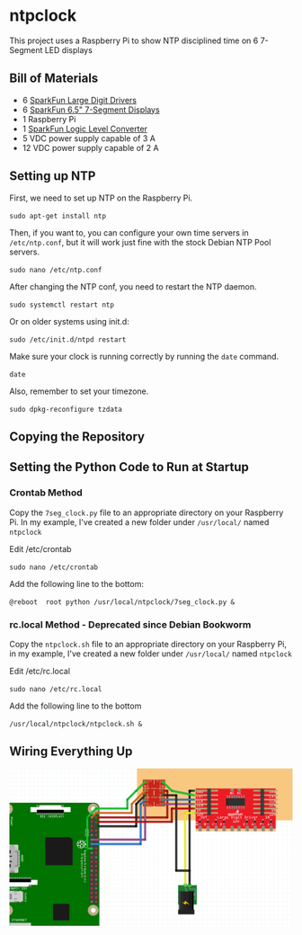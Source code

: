 # ntpclock

This project uses a Raspberry Pi to show NTP disciplined time on 6 7-Segment LED displays

## Bill of Materials

* 6 [SparkFun Large Digit Drivers](https://www.sparkfun.com/products/13279) 
* 6 [SparkFun 6.5" 7-Segment Displays](https://www.sparkfun.com/products/8530) 
* 1 Raspberry Pi 
* 1 [SparkFun Logic Level Converter](https://www.sparkfun.com/products/12009)
* 5 VDC power supply capable of 3 A
* 12 VDC power supply capable of 2 A

## Setting up NTP

First, we need to set up NTP on the Raspberry Pi.

`sudo apt-get install ntp`

Then, if you want to, you can configure your own time servers in `/etc/ntp.conf`, but it will work just fine with the stock Debian NTP Pool servers.

`sudo nano /etc/ntp.conf`

After changing the NTP conf, you need to restart the NTP daemon.

`sudo systemctl restart ntp`

Or on older systems using init.d:

`sudo /etc/init.d/ntpd restart`

Make sure your clock is running correctly by running the `date` command.

`date`

Also, remember to set your timezone.

`sudo dpkg-reconfigure tzdata`

## Copying the Repository

## Setting the Python Code to Run at Startup

### Crontab Method
Copy the `7seg_clock.py` file to an appropriate directory on your Raspberry Pi. In my example, I've created a new folder under `/usr/local/` named `ntpclock`

Edit /etc/crontab

`sudo nano /etc/crontab`

Add the following line to the bottom:  

`@reboot  root python /usr/local/ntpclock/7seg_clock.py &` 

### rc.local Method - Deprecated since Debian Bookworm
Copy the `ntpclock.sh` file to an appropriate directory on your Raspberry Pi, in my example, I've created a new folder under `/usr/local/` named `ntpclock`

Edit /etc/rc.local

`sudo nano /etc/rc.local`

Add the following line to the bottom

`/usr/local/ntpclock/ntpclock.sh &`


## Wiring Everything Up

![Wiring Diagram](clock-wiring.PNG?raw=true "Wiring Diagram")
